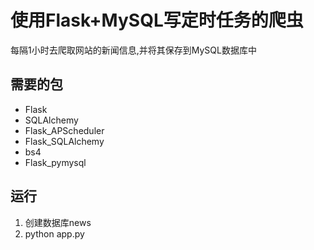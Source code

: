 # 使用Flask+MySQL写定时任务的爬虫
每隔1小时去爬取网站的新闻信息,并将其保存到MySQL数据库中
## 需要的包
+ Flask
+ SQLAlchemy
+ Flask_APScheduler
+ Flask_SQLAlchemy
+ bs4
+ Flask_pymysql
## 运行
1. 创建数据库news
2. python app.py